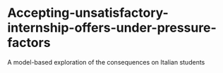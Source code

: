 # Accepting-unsatisfactory-internship-offers-under-pressure-factors
A model-based exploration of the consequences on Italian students
